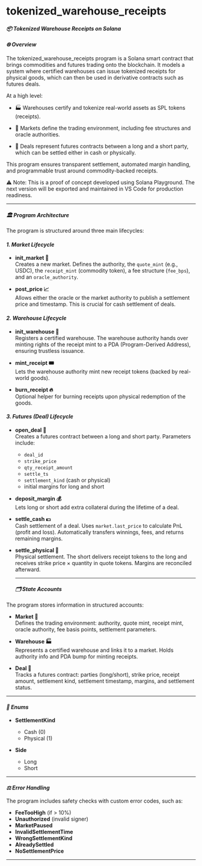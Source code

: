 # tokenized_warehouse_receipts

#### ***📦 Tokenized Warehouse Receipts on Solana***

#### ***🌐 Overview***

The tokenized_warehouse_receipts program is a Solana smart contract that brings commodities and futures trading onto the blockchain. It models a system where certified warehouses can issue tokenized receipts for physical goods, which can then be used in derivative contracts such as futures deals.

At a high level:

- 🏭 Warehouses certify and tokenize real-world assets as SPL tokens (receipts).

- 🏦 Markets define the trading environment, including fee structures and oracle authorities.

- 🤝 Deals represent futures contracts between a long and a short party, which can be settled either in cash or physically.

This program ensures transparent settlement, automated margin handling, and programmable trust around commodity-backed receipts.

⚠️ Note: This is a proof of concept developed using Solana Playground. The next version will be exported and maintained in VS Code for production readiness.

---

#### ***🏛️ Program Architecture***
The program is structured around three main lifecycles:

#### ***1. Market Lifecycle***
- **init_market 🏁**  
  Creates a new market. Defines the authority, the `quote_mint` (e.g., USDC), the `receipt_mint` (commodity token), a fee structure (`fee_bps`), and an `oracle_authority`.

- **post_price 📈**  
  Allows either the oracle or the market authority to publish a settlement price and timestamp. This is crucial for cash settlement of deals.

#### ***2. Warehouse Lifecycle***
- **init_warehouse 🏬**  
  Registers a certified warehouse. The warehouse authority hands over minting rights of the receipt mint to a PDA (Program-Derived Address), ensuring trustless issuance.

- **mint_receipt 🎟️**  
  Lets the warehouse authority mint new receipt tokens (backed by real-world goods).

- **burn_receipt 🔥**  
  Optional helper for burning receipts upon physical redemption of the goods.

#### ***3. Futures (Deal) Lifecycle***
- **open_deal 📜**  
  Creates a futures contract between a long and short party. Parameters include:  
  - `deal_id`  
  - `strike_price`  
  - `qty_receipt_amount`  
  - `settle_ts`  
  - `settlement_kind` (cash or physical)  
  - initial margins for long and short  

- **deposit_margin 💰**  
  Lets long or short add extra collateral during the lifetime of a deal.

- **settle_cash 💵**  
  Cash settlement of a deal. Uses `market.last_price` to calculate PnL (profit and loss). Automatically transfers winnings, fees, and returns remaining margins.

- **settle_physical 🚚**  
  Physical settlement. The short delivers receipt tokens to the long and receives strike price × quantity in quote tokens. Margins are reconciled afterward.

  ---


  #### ***🗂️ State Accounts***
The program stores information in structured accounts:

- **Market 🏦**  
  Defines the trading environment: authority, quote mint, receipt mint, oracle authority, fee basis points, settlement parameters.

- **Warehouse 🏭**  
  Represents a certified warehouse and links it to a market. Holds authority info and PDA bump for minting receipts.

- **Deal 🤝**  
  Tracks a futures contract: parties (long/short), strike price, receipt amount, settlement kind, settlement timestamp, margins, and settlement status.

---

#### ***🔑 Enums***
- **SettlementKind**  
  - Cash (0)  
  - Physical (1)  

- **Side**  
  - Long  
  - Short  

---

#### ***⚖️ Error Handling***
The program includes safety checks with custom error codes, such as:
- **FeeTooHigh** (if > 10%)  
- **Unauthorized** (invalid signer)  
- **MarketPaused**  
- **InvalidSettlementTime**  
- **WrongSettlementKind**  
- **AlreadySettled**  
- **NoSettlementPrice**  


---
